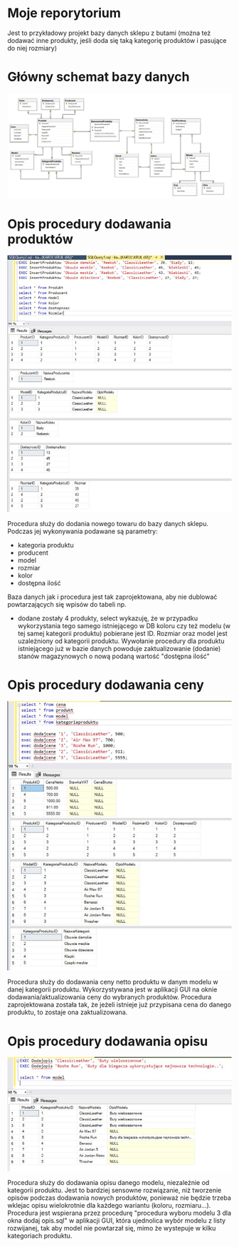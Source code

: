 # Moje reporytorium
Jest to przykładowy projekt bazy danych sklepu z butami (można też dodawać inne produkty, jeśli doda się taką kategorię produktów i pasujące do niej rozmiary)

# Główny schemat bazy danych
![Example Image](schematbazydanych.JPG)

# Opis procedury dodawania produktów

![Example Image](Zdjęcia/dodawanieproduktow.JPG)

Procedura służy do dodania nowego towaru do bazy danych sklepu. Podczas jej wykonywania podawane są parametry:
- kategoria produktu
- producent
- model
- rozmiar
- kolor
- dostępna ilość

Baza danych jak i procedura jest tak zaprojektowana, aby nie dublować powtarzających się wpisów do tabeli np.
- dodane zostały 4 produkty, select wykazuję, że w przypadku wykorzystania tego samego istniejącego w DB koloru czy też modelu (w tej samej kategorii produktu) pobierane jest ID.
Rozmiar oraz model jest uzależniony od kategorii produktu.
Wywołanie procedury dla produktu istniejącego już w bazie danych powoduje zaktualizowanie (dodanie) stanów magazynowych o nową podaną wartość "dostępna ilość"

# Opis procedury dodawania ceny

![Example Image](Zdjęcia/proceduraceny.JPG)

Procedura służy do dodawania ceny netto produktu w danym modelu w danej kategorii produktu. Wykorzystywana jest w aplikacji GUI na oknie dodawania/aktualizowania ceny do wybranych produktów.
Procedura zaprojektowana została tak, że jeżeli istnieje już przypisana cena do danego produktu, to zostaje ona zaktualizowana.

# Opis procedury dodawania opisu

![Example Image](Zdjęcia/proceduraopisu.JPG)

Procedura służy do dodawania opisu danego modelu, niezależnie od kategorii produktu. Jest to bardziej sensowne rozwiązanie, niż tworzenie opisów podczas dodawania nowych produktów, ponieważ nie będzie trzeba wklejac opisu wielokrotnie dla każdego wariantu (koloru, rozmiaru...). Procedura jest wspierana przez procedurę "procedura wyboru modelu 3 dla okna dodaj opis.sql" w aplikacji GUI, która ujednolica wybór modelu z listy rozwijanej, tak aby model nie powtarzał się, mimo że wystepuje w kilku kategoriach produktu.
